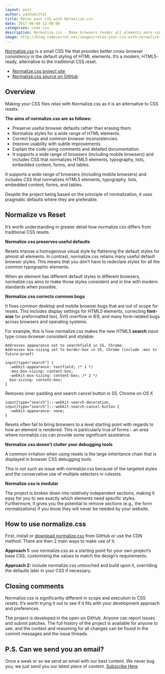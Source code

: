 ```yaml
---
layout: post
author: yashumittal
title: Relax your CSS with Normalize.css
date: 2017-06-04 12:00:00
categories: code css
description: Normalize.css - Make browsers render all elements more consistently. A small CSS file that provides better cross-browser consistency in the default styling of HTML elements
image: http://blog.codecarrot.net/images/relax-your-css-with-normalize-css.jpg
---
```


[Normalize.css](https://codecarrotnet.github.io/normalize.css/) is a small CSS file that provides better cross-browser consistency in the default styling of HTML elements. It’s a modern, HTML5-ready, alternative to the traditional CSS reset.

*  [Normalize.css project site](https://codecarrotnet.github.io/normalize.css/css/normalize.min.css)
*  [Normalize.css source on GitHub](https://codecarrotnet.github.io/normalize.css/css/normalize.css)

## Overview

Making your CSS files relax with Normalize.css as it is an alternative to CSS resets.

**The aims of normalize.css are as follows:**

*  Preserve useful browser defaults rather than erasing them.
*  Normalize styles for a wide range of HTML elements.
*  Correct bugs and common browser inconsistencies.
*  Improve usability with subtle improvements.
*  Explain the code using comments and detailed documentation.
*  It supports a wide range of browsers (including mobile browsers) and includes CSS that normalizes HTML5 elements, typography, lists, embedded content, forms, and tables.

It supports a wide range of browsers (including mobile browsers) and includes CSS that normalizes HTML5 elements, typography, lists, embedded content, forms, and tables.

Despite the project being based on the principle of normalization, it uses pragmatic defaults where they are preferable.

## Normalize vs Reset

It’s worth understanding in greater detail how normalize.css differs from traditional CSS resets.

**Normalize.css preserves useful defaults**

Resets impose a homogenous visual style by flattening the default styles for almost all elements. In contrast, normalize.css retains many useful default browser styles. This means that you don’t have to redeclare styles for all the common typographic elements.

When an element has different default styles in different browsers, normalize.css aims to make those styles consistent and in line with modern standards when possible.

**Normalize.css corrects common bugs**


It fixes common desktop and mobile browser bugs that are out of scope for resets. This includes display settings for HTML5 elements, correcting **font-size** for preformatted text, SVG overflow in IE9, and many form-related bugs across browsers and operating systems.

For example, this is how normalize.css makes the new HTML5 **search** input type cross-browser consistent and stylable:

```
Addresses appearance set to searchfield in S5, Chrome.
Addresses box-sizing set to border-box in S5, Chrome (include -moz to future-proof)
```

```
input[type="search"] {
  -webkit-appearance: textfield; /* 1 */
  -moz-box-sizing: content-box;
  -webkit-box-sizing: content-box; /* 2 */
  box-sizing: content-box;
}
```


Removes inner padding and search cancel button in S5, Chrome on OS X

```
input[type="search"]::-webkit-search-decoration,
input[type="search"]::-webkit-search-cancel-button {
  -webkit-appearance: none;
}
```

Resets often fail to bring browsers to a level starting point with regards to how an element is rendered. This is particularly true of forms – an area where normalize.css can provide some significant assistance.

**Normalize.css doesn’t clutter your debugging tools**

A common irritation when using resets is the large inheritance chain that is displayed in browser CSS debugging tools.

This is not such an issue with normalize.css because of the targeted styles and the conservative use of multiple selectors in rulesets.

**Normalize.css is modular**

The project is broken down into relatively independent sections, making it easy for you to see exactly which elements need specific styles. Furthermore, it gives you the potential to remove sections (e.g., the form normalizations) if you know they will never be needed by your website.

## How to use normalize.css

First, install or [download normalize.css](https://codecarrotnet.github.io/normalize.css/css/normalize.css) from GitHub or use the CDN method. There are then 2 main ways to make use of it.

**Approach 1:** use normalize.css as a starting point for your own project’s base CSS, customising the values to match the design’s requirements.

**Approach 2:** include normalize.css untouched and build upon it, overriding the defaults later in your CSS if necessary.

## Closing comments

Normalize.css is significantly different in scope and execution to CSS resets. It’s worth trying it out to see if it fits with your development approach and preferences.

The project is developed in the open on GitHub. Anyone can report issues and submit patches. The full history of the project is available for anyone to see, and the context and reasoning for all changes can be found in the commit messages and the issue threads.

## P.S. Can we send you an email?

Once a week or so we send an email with our best content. We never bug you; we just send you our latest piece of content. <a href="#subscribe">Subscribe Here</a>

